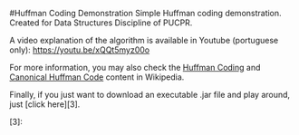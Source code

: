 #Huffman Coding Demonstration
Simple Huffman coding demonstration. Created for Data Structures Discipline of PUCPR.

A video explanation of the algorithm is available in Youtube (portuguese only):
https://youtu.be/xQQt5myz00o

For more information, you may also check the [Huffman Coding][1] and [Canonical Huffman Code][2] content in Wikipedia. 

Finally, if you just want to download an executable .jar file and play around, just [click here][3].


[1]: https://en.wikipedia.org/wiki/Huffman_coding
[2]: https://en.wikipedia.org/wiki/Canonical_Huffman_code
[3]: 
